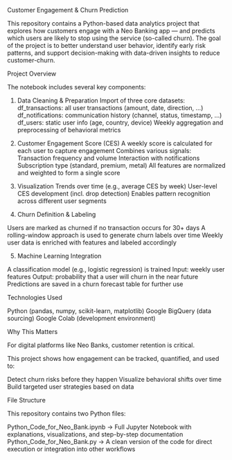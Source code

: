 Customer Engagement & Churn Prediction

This repository contains a Python-based data analytics project that explores how customers engage with a Neo Banking app — and predicts which users are likely to stop using the service (so-called churn).
The goal of the project is to better understand user behavior, identify early risk patterns, and support decision-making with data-driven insights to reduce customer-churn.

Project Overview

The notebook includes several key components:

1. Data Cleaning & Preparation
Import of three core datasets:
df_transactions: all user transactions (amount, date, direction, …)
df_notifications: communication history (channel, status, timestamp, …)
df_users: static user info (age, country, device)
Weekly aggregation and preprocessing of behavioral metrics

2. Customer Engagement Score (CES)
A weekly score is calculated for each user to capture engagement
Combines various signals:
Transaction frequency and volume
Interaction with notifications
Subscription type (standard, premium, metal)
All features are normalized and weighted to form a single score

3. Visualization
Trends over time (e.g., average CES by week)
User-level CES development (incl. drop detection)
Enables pattern recognition across different user segments

4. Churn Definition & Labeling

Users are marked as churned if no transaction occurs for 30+ days
A rolling-window approach is used to generate churn labels over time
Weekly user data is enriched with features and labeled accordingly

5. Machine Learning Integration

A classification model (e.g., logistic regression) is trained
Input: weekly user features
Output: probability that a user will churn in the near future
Predictions are saved in a churn forecast table for further use

Technologies Used

Python (pandas, numpy, scikit-learn, matplotlib)
Google BigQuery (data sourcing)
Google Colab (development environment)


Why This Matters

For digital platforms like Neo Banks, customer retention is critical.

This project shows how engagement can be tracked, quantified, and used to:

Detect churn risks before they happen
Visualize behavioral shifts over time
Build targeted user strategies based on data

File Structure

This repository contains two Python files:


Python_Code_for_Neo_Bank.ipynb
→ Full Jupyter Notebook with explanations, visualizations, and step-by-step documentation
Python_Code_for_Neo_Bank.py
→ A clean version of the code for direct execution or integration into other workflows
